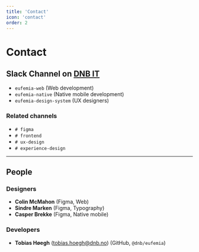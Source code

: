```yaml
---
title: 'Contact'
icon: 'contact'
order: 2
---
```


# Contact

## Slack Channel on [DNB IT](https://dnb-it.slack.com)

- `eufemia-web` (Web development)
- `eufemia-native` (Native mobile development)
- `eufemia-design-system` (UX designers)

### Related channels

- `# figma`
- `# frontend`
- `# ux-design`
- `# experience-design`

---

## People

### Designers

- **Colin McMahon** (Figma, Web)
- **Sindre Marken** (Figma, Typography)
- **Casper Brekke** (Figma, Native mobile)

### Developers

- **Tobias Høegh** (tobias.hoegh@dnb.no) (GitHub, `@dnb/eufemia`)
